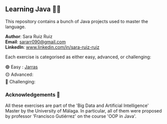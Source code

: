 ## Learning Java 👩‍💻

This repository contains a bunch of Java projects used to master the language.

**Author**: Sara Ruiz Ruiz <br />
**Email**: sararr090@gmail.com <br />
**LinkedIn**: www.linkedin.com/in/sara-ruiz-ruiz  <br />

Each exercise is categorised as either easy, advanced, or challenging: 

🟢 Easy : [Jarras](https://github.com/sararuizruiz/Learning_Java/tree/main/mdJarras) <br />
🟡 Advanced: <br />
🔴 Challenging: <br />

### Acknowledgements 👏
All these exercises are part of the 'Big Data and Artificial Intelligence' Master by the University of Málaga.
In particular, all of them were proposed by professor 'Francisco Gutiérrez' on the course 'OOP in Java'.

